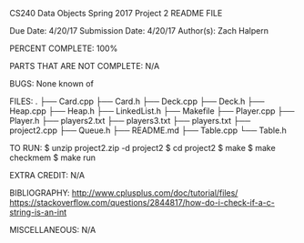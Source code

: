 CS240 Data Objects
Spring 2017
Project 2 README FILE

Due Date: 4/20/17
Submission Date: 4/20/17
Author(s): Zach Halpern

PERCENT COMPLETE: 100%

PARTS THAT ARE NOT COMPLETE: N/A

BUGS: None known of

FILES:
.
├── Card.cpp
├── Card.h
├── Deck.cpp
├── Deck.h
├── Heap.cpp
├── Heap.h
├── LinkedList.h
├── Makefile
├── Player.cpp
├── Player.h
├── players2.txt
├── players3.txt
├── players.txt
├── project2.cpp
├── Queue.h
├── README.md
├── Table.cpp
└── Table.h

TO RUN:
$ unzip project2.zip -d project2
$ cd project2
$ make
$ make checkmem
$ make run

EXTRA CREDIT: N/A

BIBLIOGRAPHY:
http://www.cplusplus.com/doc/tutorial/files/
https://stackoverflow.com/questions/2844817/how-do-i-check-if-a-c-string-is-an-int

MISCELLANEOUS: N/A
